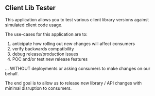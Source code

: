 ## Client Lib Tester

This application allows you to test various client library versions against simulated client code usage.

The use-cases for this application are to:

1. anticipate how rolling out new changes will affect consumers
2. verify backwards compatibility
3. debug release/production issues
4. POC and/or test new release features

... WITHOUT deployments or asking consumers to make changes on our behalf.

The end goal is to allow us to release new library / API changes with minimal disruption to consumers.
